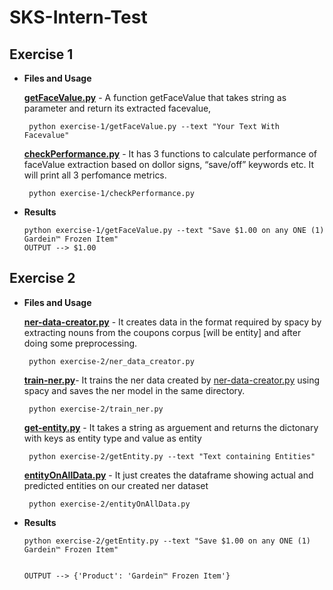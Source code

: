 <h1 class="code-line" data-line-start=0 data-line-end=1 ><a id="SKSInternTest_0"></a>SKS-Intern-Test</h1>
<h2 class="code-line" data-line-start=2 data-line-end=3 ><a id="Exercise_1_2"></a>Exercise 1</h2>
<ul>
<li class="has-line-data" data-line-start="3" data-line-end="17">
<p class="has-line-data" data-line-start="3" data-line-end="4"><strong>Files and Usage</strong></p>
<p class="has-line-data" data-line-start="5" data-line-end="6"><strong><a href="https://github.com/skshashankkumar41/SKS-Intern-Test/blob/master/exercise-1/getFaceValue.py">getFaceValue.py</a></strong> - A function getFaceValue that takes string as parameter and return its extracted facevalue,</p>
<pre><code class="has-line-data" data-line-start="8" data-line-end="10"> python exercise-1/getFaceValue.py --text &quot;Your Text With Facevalue&quot;
</code></pre>
<p class="has-line-data" data-line-start="11" data-line-end="12"><strong><a href="https://github.com/skshashankkumar41/SKS-Intern-Test/blob/master/exercise-1/checkPerformance.py">checkPerformance.py</a></strong> - It has 3 functions to calculate performance of faceValue extraction based on dollor signs, “save/off” keywords etc. It will print all 3 perfomance metrics.</p>
<pre><code class="has-line-data" data-line-start="14" data-line-end="16"> python exercise-1/checkPerformance.py 
</code></pre>
</li>
<li class="has-line-data" data-line-start="17" data-line-end="24">
<p class="has-line-data" data-line-start="17" data-line-end="18"><strong>Results</strong></p>
<pre><code class="has-line-data" data-line-start="19" data-line-end="23">python exercise-1/getFaceValue.py --text &quot;Save $1.00 on any ONE (1) Gardein™ Frozen Item&quot; 
OUTPUT --&gt; $1.00
</code></pre>
</li>
</ul>
<h2 class="code-line" data-line-start=17 data-line-end=18 ><a id="Exercise_2_17"></a>Exercise 2</h2>
<ul>
<li class="has-line-data" data-line-start="18" data-line-end="37">
<p class="has-line-data" data-line-start="18" data-line-end="19"><strong>Files and Usage</strong></p>
<p class="has-line-data" data-line-start="20" data-line-end="21"><strong><a href="https://github.com/skshashankkumar41/SKS-Intern-Test/blob/master/exercise-2/ner_data_creator.py">ner-data-creator.py</a></strong> - It creates data in the format required by spacy by extracting nouns from the coupons corpus [will be entity] and after doing some preprocessing.</p>
<pre><code class="has-line-data" data-line-start="22" data-line-end="24"> python exercise-2/ner_data_creator.py 
</code></pre>
<p class="has-line-data" data-line-start="24" data-line-end="25"><strong><a href="https://github.com/skshashankkumar41/SKS-Intern-Test/blob/master/exercise-2/train_ner.py">train-ner.py</a></strong>- It trains the ner data created by <a href="https://github.com/skshashankkumar41/SKS-Intern-Test/blob/master/exercise-2/ner_data_creator.py">ner-data-creator.py</a> using spacy and saves the ner model in the same directory.</p>
<pre><code class="has-line-data" data-line-start="26" data-line-end="28"> python exercise-2/train_ner.py 
</code></pre>
<p class="has-line-data" data-line-start="28" data-line-end="29"><strong><a href="https://github.com/skshashankkumar41/SKS-Intern-Test/blob/master/exercise-2/getEntity.py">get-entity.py</a></strong> - It takes a string as arguement and returns the dictonary with keys as entity type and value as entity</p>
<pre><code class="has-line-data" data-line-start="30" data-line-end="32"> python exercise-2/getEntity.py --text &quot;Text containing Entities&quot; 
</code></pre>
<p class="has-line-data" data-line-start="32" data-line-end="33"><strong><a href="https://github.com/skshashankkumar41/SKS-Intern-Test/blob/master/exercise-2/entityOnAllData.py">entityOnAllData.py</a></strong> - It just creates the dataframe showing actual and predicted entities on our created ner dataset</p>
<pre><code class="has-line-data" data-line-start="34" data-line-end="36"> python exercise-2/entityOnAllData.py </code></pre>
</li>
<li class="has-line-data" data-line-start="44" data-line-end="51">
<p class="has-line-data" data-line-start="44" data-line-end="45"><strong>Results</strong></p>
<pre><code class="has-line-data" data-line-start="46" data-line-end="50">python exercise-2/getEntity.py --text &quot;Save $1.00 on any ONE (1) Gardein™ Frozen Item&quot; 

OUTPUT --&gt; {'Product': 'Gardein™ Frozen Item'}
</code></pre>
</li>
</ul>